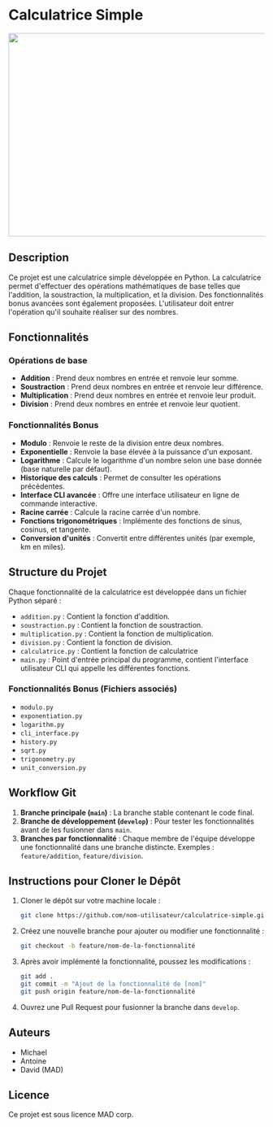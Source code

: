 # Calculatrice Simple

<img src="https://github.com/user-attachments/assets/f5196ffb-929a-4f2e-9e08-efb7555bd6ff" width=900px height=400px>

## Description
Ce projet est une calculatrice simple développée en Python. La calculatrice permet d'effectuer des opérations mathématiques de base telles que l'addition, la soustraction, la multiplication, et la division. Des fonctionnalités bonus avancées sont également proposées.
L'utilisateur doit entrer l'opération qu'il souhaite réaliser sur des nombres.

## Fonctionnalités
### Opérations de base
- **Addition** : Prend deux nombres en entrée et renvoie leur somme.
- **Soustraction** : Prend deux nombres en entrée et renvoie leur différence.
- **Multiplication** : Prend deux nombres en entrée et renvoie leur produit.
- **Division** : Prend deux nombres en entrée et renvoie leur quotient.

### Fonctionnalités Bonus
- **Modulo** : Renvoie le reste de la division entre deux nombres.
- **Exponentielle** : Renvoie la base élevée à la puissance d'un exposant.
- **Logarithme** : Calcule le logarithme d'un nombre selon une base donnée (base naturelle par défaut).
- **Historique des calculs** : Permet de consulter les opérations précédentes.
- **Interface CLI avancée** : Offre une interface utilisateur en ligne de commande interactive.
- **Racine carrée** : Calcule la racine carrée d'un nombre.
- **Fonctions trigonométriques** : Implémente des fonctions de sinus, cosinus, et tangente.
- **Conversion d'unités** : Convertit entre différentes unités (par exemple, km en miles).

## Structure du Projet
Chaque fonctionnalité de la calculatrice est développée dans un fichier Python séparé :
- `addition.py` : Contient la fonction d'addition.
- `soustraction.py` : Contient la fonction de soustraction.
- `multiplication.py` : Contient la fonction de multiplication.
- `division.py` : Contient la fonction de division.
- `calculatrice.py` : Contient la fonction de calculatrice
- `main.py` : Point d'entrée principal du programme, contient l'interface utilisateur CLI qui appelle les différentes fonctions.

### Fonctionnalités Bonus (Fichiers associés)
- `modulo.py`
- `exponentiation.py`
- `logarithm.py`
- `cli_interface.py`
- `history.py`
- `sqrt.py`
- `trigonometry.py`
- `unit_conversion.py`

## Workflow Git
1. **Branche principale (`main`)** : La branche stable contenant le code final.
2. **Branche de développement (`develop`)** : Pour tester les fonctionnalités avant de les fusionner dans `main`.
3. **Branches par fonctionnalité** : Chaque membre de l'équipe développe une fonctionnalité dans une branche distincte. Exemples : `feature/addition`, `feature/division`.

## Instructions pour Cloner le Dépôt
1. Cloner le dépôt sur votre machine locale :
    ```bash
    git clone https://github.com/nom-utilisateur/calculatrice-simple.git
    ```
2. Créez une nouvelle branche pour ajouter ou modifier une fonctionnalité :
    ```bash
    git checkout -b feature/nom-de-la-fonctionnalité
    ```
3. Après avoir implémenté la fonctionnalité, poussez les modifications :
    ```bash
    git add .
    git commit -m "Ajout de la fonctionnalité de [nom]"
    git push origin feature/nom-de-la-fonctionnalité
    ```
4. Ouvrez une Pull Request pour fusionner la branche dans `develop`.

## Auteurs
- Michael
- Antoine
- David
(MAD)
## Licence
Ce projet est sous licence MAD corp.
